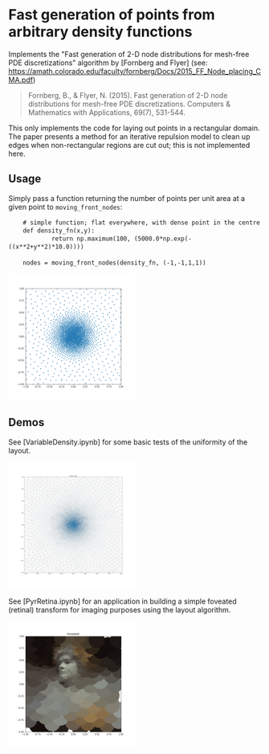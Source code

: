# Fast generation of points from arbitrary density functions

Implements the "Fast generation of 2-D node distributions for mesh-free PDE discretizations" algorithm by [Fornberg and Flyer] (see: https://amath.colorado.edu/faculty/fornberg/Docs/2015_FF_Node_placing_CMA.pdf)

>Fornberg, B., & Flyer, N. (2015). Fast generation of 2-D node distributions for mesh-free PDE discretizations. Computers & Mathematics with Applications, 69(7), 531-544.

This only implements the code for laying out points in a rectangular domain. The paper presents a method for an iterative repulsion model to clean up edges when non-rectangular regions are cut out; this is not implemented here.

## Usage
Simply pass a function returning the number of points per unit area at a given point to `moving_front_nodes`:

        # simple function; flat everywhere, with dense point in the centre
        def density_fn(x,y):    
                return np.maximum(100, (5000.0*np.exp(-((x**2+y**2)*10.0))))
                
        nodes = moving_front_nodes(density_fn, (-1,-1,1,1))

<img src="imgs/points.png" width="50%">

    

## Demos

See [VariableDensity.ipynb] for some basic tests of the uniformity of the layout. 

<img src="imgs/voronoi.png" width="50%">


See [PyrRetina.ipynb] for an application in building a simple foveated (retinal) transform for imaging purposes using the layout algorithm.

<img src="imgs/foveated.png" width="50%">

